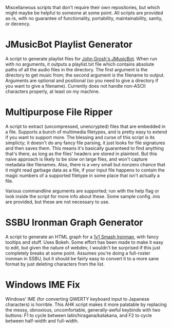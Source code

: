 Miscellaneous scripts that don't require their own repositories, but which might maybe be helpful to someone at some point. All scripts are provided as-is, with no guarantee of functionality, portability, maintainability, sanity, or decency.

# JMusicBot Playlist Generator
A script to generate playlist files for [John Grosh's JMusicBot](https://github.com/jagrosh/MusicBot/). When run with no arguments, it outputs a playlist.txt file which contains absolute paths of all the audio files in the directory. The first argument is the directory to get music from; the second argument is the filename to output. Arguments are optional and positional (so you need to give a directory if you want to give a filename). Currently does not handle non-ASCII characters properly, at least on my machine.

# Multipurpose File Ripper
A script to extract (uncompressed, unencrypted) files that are embedded in a file. Supports a bunch of multimedia filetypes, and is pretty easy to extend if you want to support more. The blessing and curse of this script is its simplicty; it doesn't do any fancy file parsing, it just looks for file signatures and then saves them. This means it's basically guaranteed to find anything that's there, as long as the files' headers are stored in plaintext. But this naive approach is likely to be slow on large files, and won't capture metadata like filenames. Also, there is a very small but nonzero chance that it might read garbage data as a file, if your input file happens to contain the magic numbers of a supported filetype in some place that isn't actually a file.

Various commandline arguments are supported; run with the help flag or look inside the script for more info about these. Some sample config .inis are provided, but these are not necessary to use.

# SSBU Ironman Graph Generator
A script to generate an HTML graph for a [1v1 Smash Ironman](https://www.ssbwiki.com/Ironman#Full_Roster_Ironman), with fancy tooltips and stuff. Uses Bokeh. Some effort has been made to make it easy to edit, but given the nature of webdev, I wouldn't be surprised if this just completely breaks at some point. Assumes you're doing a full-roster ironman in SSBU, but it should be fairly easy to convert it to a more sane format by just deleting characters from the list.

# Windows IME Fix
Windows' IME (for converting QWERTY keyboard input to Japanese characters) is horrible. This AHK script makes it more palatable by replacing the messy, obnoxious, uncomfortable, generally-awful keybinds with two buttons: F1 to cycle between latin/hiragana/katakana, and F2 to cycle between half-width and full-width.